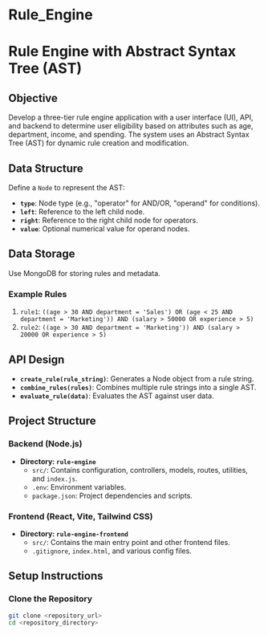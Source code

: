 # Rule_Engine
# Rule Engine with Abstract Syntax Tree (AST)

## Objective
Develop a three-tier rule engine application with a user interface (UI), API, and backend to determine user eligibility based on attributes such as age, department, income, and spending. The system uses an Abstract Syntax Tree (AST) for dynamic rule creation and modification.

## Data Structure
Define a `Node` to represent the AST:
- **`type`**: Node type (e.g., "operator" for AND/OR, "operand" for conditions).
- **`left`**: Reference to the left child node.
- **`right`**: Reference to the right child node for operators.
- **`value`**: Optional numerical value for operand nodes.

## Data Storage
Use MongoDB for storing rules and metadata.

### Example Rules
1. `rule1`: `((age > 30 AND department = 'Sales') OR (age < 25 AND department = 'Marketing')) AND (salary > 50000 OR experience > 5)`
2. `rule2`: `((age > 30 AND department = 'Marketing')) AND (salary > 20000 OR experience > 5)`

## API Design
- **`create_rule(rule_string)`**: Generates a Node object from a rule string.
- **`combine_rules(rules)`**: Combines multiple rule strings into a single AST.
- **`evaluate_rule(data)`**: Evaluates the AST against user data.

## Project Structure

### Backend (Node.js)
- **Directory: `rule-engine`**
  - `src/`: Contains configuration, controllers, models, routes, utilities, and `index.js`.
  - `.env`: Environment variables.
  - `package.json`: Project dependencies and scripts.

### Frontend (React, Vite, Tailwind CSS)
- **Directory: `rule-engine-frontend`**
  - `src/`: Contains the main entry point and other frontend files.
  - `.gitignore`, `index.html`, and various config files.

## Setup Instructions

### Clone the Repository
```sh
git clone <repository_url>
cd <repository_directory>
